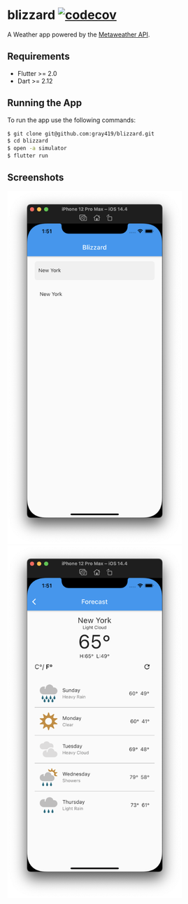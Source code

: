# blizzard [![codecov](https://codecov.io/gh/gray419/blizzard/branch/master/graph/badge.svg?token=D8D88OVIBQ)](https://codecov.io/gh/gray419/blizzard)

A Weather app powered by the [Metaweather API](https://www.metaweather.com/api/).

## Requirements

- Flutter >= 2.0
- Dart >= 2.12

## Running the App

To run the app use the following commands:
```sh
$ git clone git@github.com:gray419/blizzard.git
$ cd blizzard
$ open -a simulator
$ flutter run
```

## Screenshots

<p float="left">
<img src="screenshots/search_page.png" width="400">
<img src="screenshots/forecast_page.png" width="400">
</p>
